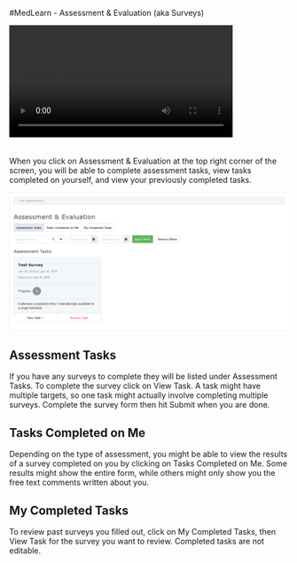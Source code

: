 #MedLearn - Assessment & Evaluation (aka Surveys)

<video width="80%" controls="controls">
<source src="https://arizona.box.com/shared/static/ud3cjji3tku459kdccsg14mzb2128jlk.mp4" type="video/mp4">
</video> <br /><br />

When you click on Assessment & Evaluation at the top right corner of the screen, you will be able to complete assessment tasks, view tasks completed on yourself, and view your previously completed tasks. 

![Tasks](./images/MedLearn/all-assesstasks.png)

## Assessment Tasks

If you have any surveys to complete they will be listed under Assessment Tasks. To complete the survey click on View Task. A task might have multiple targets, so one task might actually involve completing multiple surveys. Complete the survey form then hit Submit when you are done.


## Tasks Completed on Me

Depending on the type of assessment, you might be able to view the results of a survey completed on you by clicking on Tasks Completed on Me. Some results might show the entire form, while others might only show you the free text comments written about you. 

## My Completed Tasks

To review past surveys you filled out, click on My Completed Tasks, then View Task for the survey you want to review. Completed tasks are not editable. 